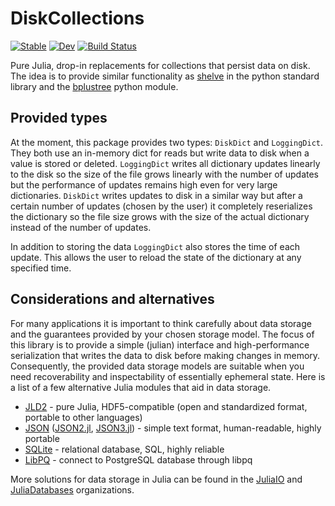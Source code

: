 # DiskCollections

[![Stable](https://img.shields.io/badge/docs-stable-blue.svg)](https://ahnlabb.github.io/DiskCollections.jl/stable)
[![Dev](https://img.shields.io/badge/docs-dev-blue.svg)](https://ahnlabb.github.io/DiskCollections.jl/dev)
[![Build Status](https://github.com/ahnlabb/DiskCollections.jl/workflows/CI/badge.svg)](https://github.com/ahnlabb/DiskCollections.jl/actions)

Pure Julia, drop-in replacements for collections that persist data on disk. The
idea is to provide similar functionality as
[shelve](https://docs.python.org/3/library/shelve.html) in the python standard
library and the [bplustree](https://github.com/NicolasLM/bplustree) python
module.

## Provided types
At the moment, this package provides two types: `DiskDict` and `LoggingDict`.
They both use an in-memory dict for reads but write data to disk when a value is
stored or deleted. `LoggingDict` writes all dictionary updates linearly
to the disk so the size of the file grows linearly with the number of updates but
the performance of updates remains high even for very large dictionaries.
`DiskDict` writes updates to disk in a similar way but after a certain number of
updates (chosen by the user) it completely reserializes the dictionary so the
file size grows with the size of the actual dictionary instead of the number of
updates.

In addition to storing the data `LoggingDict` also stores the time of each
update. This allows the user to reload the state of the dictionary at any
specified time.


## Considerations and alternatives
For many applications it is important to think carefully about data storage and
the guarantees provided by your chosen storage model. The focus of this library
is to provide a simple (julian) interface and high-performance serialization
that writes the data to disk before making changes in memory. Consequently, the
provided data storage models are suitable when you need recoverability and
inspectability of essentially ephemeral state. Here is a list of a few
alternative Julia modules that aid in data storage.

- [JLD2](https://github.com/JuliaIO/JLD2.jl) - pure Julia, HDF5-compatible (open
  and standardized format, portable to other languages)
- [JSON](https://github.com/JuliaIO/JSON.jl)
  ([JSON2.jl](https://github.com/quinnj/JSON3.jl),
  [JSON3.jl](https://github.com/quinnj/JSON3.jl)) - simple text format,
  human-readable, highly portable
- [SQLite](https://github.com/JuliaDatabases/SQLite.jl) - relational database,
  SQL, highly reliable
- [LibPQ](https://github.com/invenia/LibPQ.jl) - connect to PostgreSQL database
  through libpq
  
More solutions for data storage in Julia can be found in the
[JuliaIO](https://github.com/JuliaIO) and
[JuliaDatabases](https://github.com/JuliaDatabases) organizations.

